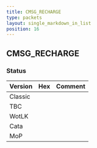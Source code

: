 ```yaml
---
title: CMSG_RECHARGE
type: packets
layout: single_markdown_in_list
position: 16
---
```


## CMSG_RECHARGE

### Status

Version    | Hex        | Comment
---------- | ---------- | ---------- 
Classic    |            |
TBC        |            |
WotLK      |            |
Cata       |            |
MoP        |            |